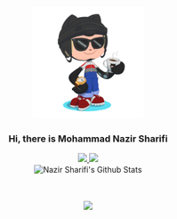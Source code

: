 <div id="header" align="center">
  <img src="https://raw.githubusercontent.com/AhmedFathyDev/AhmedFathyDev/main/GitHub.png" alt="GitHub Octocat Drinking a Cup of Coffee" height="200">
  <div align=center>
    <h3>Hi, there is Mohammad Nazir Sharifi</h3>
  </div>
  <div id="badges">
    <a href="https://www.linkedin.com/in/nazir-sharifi-783ba0197/" target="_blank">
      <img src="https://skillicons.dev/icons?i=linkedin" />
    </a>
    <a href="https://www.instagram.com/mn_sharifi20/" target="_blank">
      <img src="https://skillicons.dev/icons?i=instagram" />
    </a>
  </div>
</div>
<div align="center">
  <img align="center" src="https://github-readme-stats.vercel.app/api?username=nazir20&include_all_commits=true&count_private=true&show_icons=true&line_height=20&title_color=7A7ADB&icon_color=2234AE&text_color=D3D3D3&bg_color=0,000000,130F40" alt="Nazir Sharifi's Github Stats">
</div>
<br>
<br>

<p align="center">
  <a href="https://skillicons.dev">
    <img src="https://skillicons.dev/icons?i=html,css,sass,bootstrap,js,jquery,react,git,postman,gitlab,github,arduino,nodejs,expressjs,php,symfony,python,mysql,mongodb,wordpress" />
  </a>
</p>

